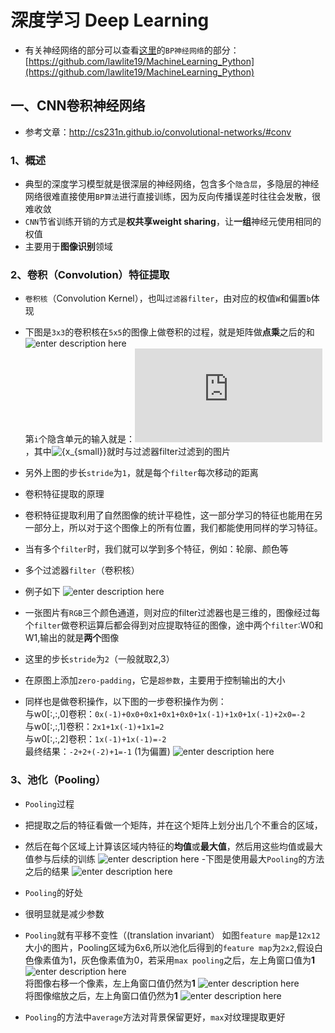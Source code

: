 深度学习 Deep Learning
==============

- 有关神经网络的部分可以查看[这里](https://github.com/lawlite19/MachineLearning_Python)的`BP神经网络`的部分：[https://github.com/lawlite19/MachineLearning_Python](https://github.com/lawlite19/MachineLearning_Python)

## 一、CNN卷积神经网络
- 参考文章：http://cs231n.github.io/convolutional-networks/#conv

### 1、概述
- 典型的深度学习模型就是很深层的神经网络，包含多个`隐含层`，多隐层的神经网络很难直接使用`BP算法`进行直接训练，因为反向传播误差时往往会发散，很难收敛
- `CNN`节省训练开销的方式是**权共享weight sharing**，让**一组**神经元使用相同的权值
- 主要用于**图像识别**领域

### 2、卷积（Convolution）特征提取
- `卷积核`（Convolution Kernel），也叫`过滤器filter`，由对应的权值`W`和偏置`b`体现
- 下图是`3x3`的卷积核在`5x5`的图像上做卷积的过程，就是矩阵做**点乘**之后的和
![enter description here][1]   
第`i`个隐含单元的输入就是：![$${W_{\rm{i}}}{x_{small}} + {b_i}$$](http://latex.codecogs.com/png.latex?%5Cdpi%7B120%7D%20%5Clarge%20%24%24%7BW_%7B%5Crm%7Bi%7D%7D%7D%7Bx_%7Bsmall%7D%7D%20&plus;%20%7Bb_i%7D%24%24)，其中![$${x_{small}}$$](http://latex.codecogs.com/png.latex?%5Cdpi%7B120%7D%20%5Clarge%20$${x_{small}}$$)就时与过滤器filter过滤到的图片
- 另外上图的步长`stride`为`1`，就是每个`filter`每次移动的距离
- 卷积特征提取的原理
 - 卷积特征提取利用了自然图像的统计平稳性，这一部分学习的特征也能用在另一部分上，所以对于这个图像上的所有位置，我们都能使用同样的学习特征。
 - 当有多个`filter`时，我们就可以学到多个特征，例如：轮廓、颜色等

- 多个过滤器`filter`（卷积核）
 - 例子如下
![enter description here][2]
 - 一张图片有`RGB`三个颜色通道，则对应的filter过滤器也是三维的，图像经过每个`filter`做卷积运算后都会得到对应提取特征的图像，途中两个`filter`:W0和W1,输出的就是**两个**图像
 - 这里的步长`stride`为`2`（一般就取2,3）
 - 在原图上添加`zero-padding`，它是`超参数`，主要用于控制输出的大小
 - 同样也是做卷积操作，以下图的一步卷积操作为例：   
 与w0[:,:,0]卷积：`0x(-1)+0x0+0x1+0x1+0x0+1x(-1)+1x0+1x(-1)+2x0=-2`   
 与w0[:,:,1]卷积：`2x1+1x(-1)+1x1=2`   
 与w0[:,:,2]卷积：`1x(-1)+1x(-1)=-2`   
 最终结果：`-2+2+(-2)+1=-1`  (1为偏置)
![enter description here][3]

### 3、池化（Pooling）
- `Pooling`过程
 - 把提取之后的特征看做一个矩阵，并在这个矩阵上划分出几个不重合的区域，
 - 然后在每个区域上计算该区域内特征的**均值**或**最大值**，然后用这些均值或最大值参与后续的训练
 ![enter description here][4]
 -下图是使用最大`Pooling`的方法之后的结果
 ![enter description here][5]
- `Pooling`的好处
 - 很明显就是减少参数
 - `Pooling`就有平移不变性（(translation invariant）
 如图`feature map`是`12x12`大小的图片，Pooling区域为6x6,所以池化后得到的`feature map`为`2x2`,假设白色像素值为1，灰色像素值为0，若采用`max pooling`之后，左上角窗口值为**1**
 ![enter description here][6]      
 将图像右移一个像素，左上角窗口值仍然为**1**
 ![enter description here][7]     
 将图像缩放之后，左上角窗口值仍然为**1**
 ![enter description here][8]
- `Pooling`的方法中`average`方法对背景保留更好，`max`对纹理提取更好


  [1]: ./images/CNN_01.gif "CNN_01.gif"
  [2]: ./images/CNN_02.gif "CNN_02.gif"
  [3]: ./images/CNN_03.png "CNN_03.png"
  [4]: ./images/CNN_04.gif "CNN_04.gif"
  [5]: ./images/CNN_05.png "CNN_05.png"
  [6]: ./images/CNN_06.png "CNN_06.png"
  [7]: ./images/CNN_07.png "CNN_07.png"
  [8]: ./images/CNN_08.png "CNN_08.png"